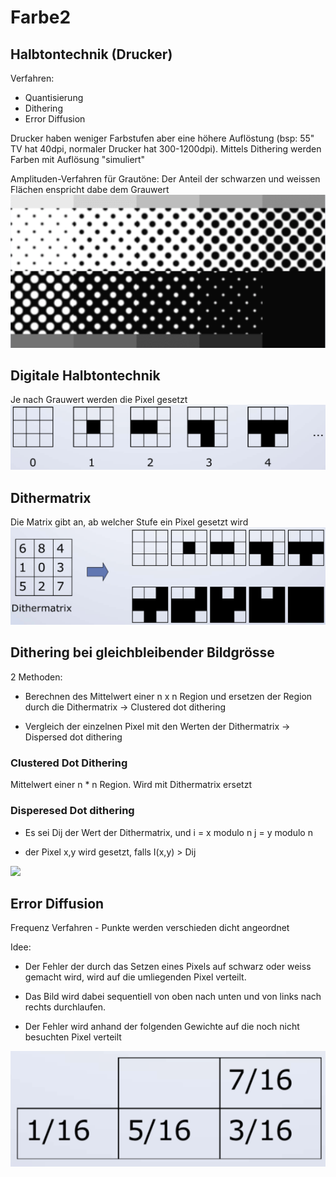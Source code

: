 # Farbe2

## Halbtontechnik (Drucker)
Verfahren:
* Quantisierung
* Dithering
* Error Diffusion

Drucker haben weniger Farbstufen aber eine höhere Auflöstung (bsp: 55" TV hat 40dpi, normaler Drucker hat 300-1200dpi).
Mittels Dithering werden Farben mit Auflösung "simuliert"

Amplituden-Verfahren für Grautöne:
Der Anteil der schwarzen und weissen Flächen enspricht dabe dem Grauwert
![](2018-09-27-16-39-37.png)

## Digitale Halbtontechnik
Je nach Grauwert werden die Pixel gesetzt
![](2018-09-27-16-41-15.png)

## Dithermatrix
Die Matrix gibt an, ab welcher Stufe ein Pixel gesetzt wird
![](2018-09-27-16-42-22.png)

## Dithering bei gleichbleibender Bildgrösse

2 Methoden:
* Berechnen des Mittelwert einer n x n Region und       ersetzen der Region durch die Dithermatrix ->        Clustered dot dithering

* Vergleich der einzelnen Pixel mit den Werten der      Dithermatrix -> Dispersed dot dithering

### Clustered Dot Dithering
Mittelwert einer n * n Region. Wird mit Dithermatrix ersetzt

### Disperesed Dot dithering

* Es sei Dij der Wert der Dithermatrix, und 
    i = x modulo n
    j = y modulo n

* der Pixel x,y wird gesetzt, falls
    I(x,y) > Dij

![](2018-09-27-17-01-19.png)

## Error Diffusion
Frequenz Verfahren - Punkte werden verschieden dicht angeordnet

Idee:
* Der Fehler der durch das Setzen eines Pixels auf      schwarz oder weiss gemacht wird, wird auf die        umliegenden Pixel verteilt.

* Das Bild wird dabei sequentiell von oben nach         unten und von links nach rechts durchlaufen.

* Der Fehler wird anhand der folgenden Gewichte auf     die noch nicht besuchten Pixel verteilt

![](2018-09-27-17-04-42.png)
